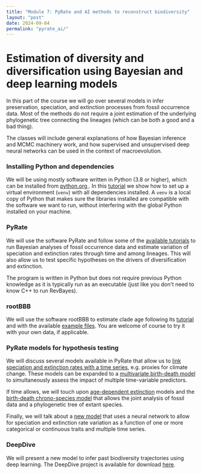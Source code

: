 ```yaml
---
title: "Module 7: PyRate and AI methods to reconstruct biodiversity"
layout: "post" 
date: 2024-09-04
permalink: "pyrate_ai/"
---
```


# Estimation of diversity and diversification using Bayesian and deep learning models

In this part of the course we will go over several models in infer preservation, speciation, and extinction processes from fossil occurrence data. Most of the methods do not require a joint estimation of the underlying phylogenetic tree connecting the lineages (which can be both a good and a bad thing).

The classes will include general explanations of how Bayesian inference and MCMC machinery work, and how supervised and unsupervised deep neural networks can be used in the context of macroevolution. 

### Installing Python and dependencies

We will be using mostly software written in Python (3.8 or higher), which can be installed from [python.org ](https://www.python.org/downloads/). In this [tutorial](https://github.com/dsilvestro/PyRate/blob/master/tutorials/pyrate_tutorial_0.md) we show how to set up a virtual environment (`venv`) with all dependencies installed. A `venv` is a local copy of Python that makes sure the libraries installed are compatible with the software we want to run, without interfering with the global Python installed on your machine. 


### PyRate

We will use the software PyRate and follow some of the [available tutorials](https://github.com/dsilvestro/PyRate/tree/master/tutorials#pyrate-tutorials---index) to run Bayesian analyses of fossil occurrence data and estimate variation of speciation and extinction rates through time and among lineages. This will also allow us to test specific hypotheses on the drivers of diversification and extinction. 

The program is written in Python but does not require previous Python knowledge as it is typically run as an executable (just like you don't need to know C++ to run RevBayes).


### rootBBB

We will use the software rootBBB to estimate clade age following its [tutorial](https://github.com/dsilvestro/rootBBB#readme) and with the available [example files](https://github.com/dsilvestro/rootBBB/tree/master/example_data). You are welcome of course to try it with your own data, if applicable. 

 
### PyRate models for hypothesis testing

We will discuss several models available in PyRate that allow us to [link speciation and extinction rates with a time series](https://github.com/dsilvestro/PyRate/blob/master/tutorials/pyrate_tutorial_2.md#birth-death-models-with-time-continuous-correlates), e.g. proxies for climate change. 
These models can be expanded to a [multivariate birth-death model](https://github.com/dsilvestro/PyRate/blob/master/tutorials/pyrate_tutorial_4.md#the-multivariate-birth-death-model-mbd) to simultaneously assess the impact of multiple time-variable predictors. 

If time allows, we will touch upon [age-dependent extinction](https://github.com/dsilvestro/PyRate/blob/master/tutorials/pyrate_tutorial_4.md#age-dependent-extinction-ade-models) models and the [birth-death chrono-species model](https://github.com/dsilvestro/PyRate/blob/master/tutorials/pyrate_tutorial_4.md#the-birth-death-chronospecies-bdc-model) that allows the joint analysis of fossil data and a phylogenetic tree of extant species.

Finally, we will talk about a [new model](https://github.com/dsilvestro/PyRate/blob/master/tutorials/pyrate_tutorial_bdnn.md#the-bdnn-model) that uses a neural network to allow for speciation and extinction rate variation as a function of one or more categorical or continuous traits and multiple time series. 

### DeepDive

We will present a new model to infer past biodiversity trajectories using deep learning. The DeepDive project is available for download [here](https://github.com/DeepDive-project). 
 

